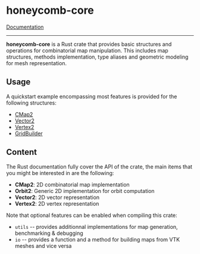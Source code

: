 # honeycomb-core

[Documentation](../honeycomb_core/)

--- 

**honeycomb-core** is a Rust crate that provides basic structures and operations for combinatorial map manipulation.
This includes map structures, methods implementation, type aliases and geometric modeling for mesh representation.

## Usage

A quickstart example encompassing most features is provided for the following structures:

- [CMap2](../honeycomb_core/struct.CMap2.html#example)
- [Vector2](../honeycomb_core/struct.Vector2.html#example)
- [Vertex2](../honeycomb_core/struct.Vertex2.html#example)
- [GridBuilder](../honeycomb_core/utils/struct.GridBuilder.html#example)

## Content

The Rust documentation fully cover the API of the crate, the main items that you might be interested in are the
following:

- **CMap2**: 2D combinatorial map implementation
- **Orbit2**: Generic 2D implementation for orbit computation
- **Vector2**: 2D vector representation
- **Vertex2**: 2D vertex representation

Note that optional features can be enabled when compiling this crate:

- `utils` -- provides additionnal implementations for map generation, benchmarking & debugging
- `io` -- provides a function and a method for building maps from VTK meshes and vice versa
